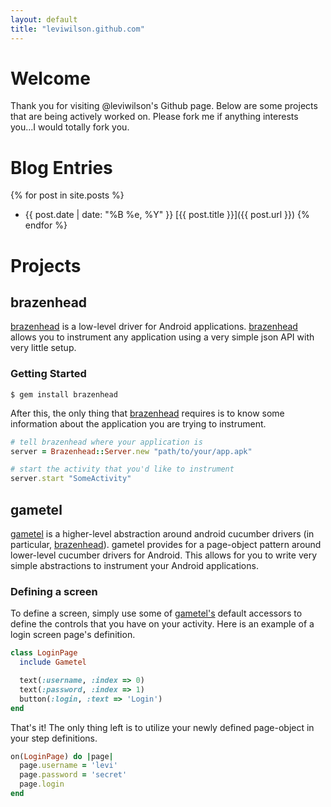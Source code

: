 ```yaml
---
layout: default
title: "leviwilson.github.com"
---
```


# Welcome
Thank you for visiting @leviwilson's Github page.  Below are some projects that are being actively worked on.  Please fork me if anything interests you...I would totally fork you.

# Blog Entries
{% for post in site.posts %}
* {{ post.date | date: "%B %e, %Y" }} [{{ post.title }}]({{ post.url }})
{% endfor %}

# Projects

## brazenhead
[brazenhead](https://github.com/leandog/brazenhead) is a low-level driver for Android applications.  [brazenhead](https://github.com/leandog/brazenhead) allows you to instrument any application using a very simple json API with very little setup.

### Getting Started

```
$ gem install brazenhead
```
After this, the only thing that [brazenhead](https://github.com/leandog/brazenhead) requires is to know some information about the application you are trying to instrument.

```ruby
# tell brazenhead where your application is
server = Brazenhead::Server.new "path/to/your/app.apk"

# start the activity that you'd like to instrument
server.start "SomeActivity"
```

## gametel
[gametel](https://github.com/leandog/gametel) is a higher-level abstraction around android cucumber drivers (in particular, [brazenhead](https://github.com/leandog/brazenhead)).  gametel provides for a page-object pattern around lower-level cucumber drivers for Android.  This allows for you to write very simple abstractions to instrument your Android applications.

### Defining a screen
To define a screen, simply use some of [gametel's](https://github.com/leandog/gametel) default accessors to define the controls that you have on your activity.  Here is an example of a login screen page's definition.

```ruby
class LoginPage
  include Gametel

  text(:username, :index => 0)
  text(:password, :index => 1)
  button(:login, :text => 'Login')
end
```

That's it!  The only thing left is to utilize your newly defined page-object in your step definitions.

```ruby
on(LoginPage) do |page|
  page.username = 'levi'
  page.password = 'secret'
  page.login
end
```
